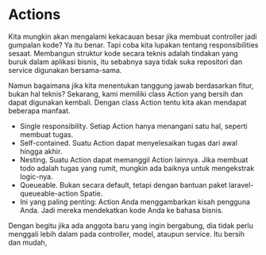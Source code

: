 # Actions

Kita mungkin akan mengalami kekacauan besar jika membuat controller jadi gumpalan kode? Ya itu benar. Tapi coba kita lupakan tentang responsibilities sesaat. Membangun struktur kode secara teknis adalah tindakan yang buruk dalam aplikasi bisnis, itu sebabnya saya tidak suka repositori dan service digunakan bersama-sama.

Namun bagaimana jika kita menentukan tanggung jawab berdasarkan fitur, bukan hal teknis? Sekarang, kami memiliki class Action yang bersih dan dapat digunakan kembali. Dengan class Action tentu kita akan mendapat beberapa manfaat.

-   Single responsibility. Setiap Action hanya menangani satu hal, seperti membuat tugas.
-   Self-contained. Suatu Action dapat menyelesaikan tugas dari awal hingga akhir.
-   Nesting. Suatu Action dapat memanggil Action lainnya. Jika membuat todo adalah tugas yang rumit, mungkin ada baiknya untuk mengekstrak logic-nya.
-   Queueable. Bukan secara default, tetapi dengan bantuan paket laravel-queueable-action Spatie.
-   Ini yang paling penting: Action Anda menggambarkan kisah pengguna Anda. Jadi mereka mendekatkan kode Anda ke bahasa bisnis.

Dengan begitu jika ada anggota baru yang ingin bergabung, dia tidak perlu menggali lebih dalam pada controller, model, ataupun service. Itu bersih dan mudah,
